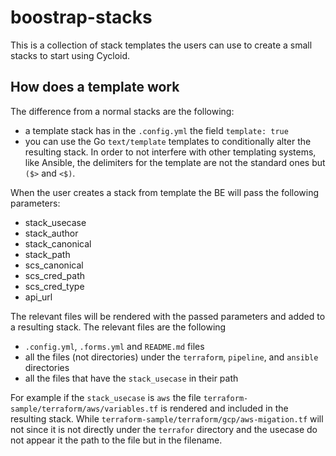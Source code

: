 # boostrap-stacks


This is a collection of stack templates the users can use to create a small stacks to start using Cycloid.


## How does a template work

The difference from a normal stacks are the following:
- a template stack has in the `.config.yml` the field `template: true`
- you can use the Go `text/template` templates to conditionally alter the resulting stack.
In order to not interfere with other templating systems, like Ansible, the delimiters for the template are not the standard ones but `($>` and `<$)`.

When the user creates a stack from template the BE will pass the following parameters:
- stack_usecase
- stack_author
- stack_canonical
- stack_path
- scs_canonical
- scs_cred_path
- scs_cred_type
- api_url

The relevant files will be rendered with the passed parameters and added to a resulting stack.
The relevant files are the following
- `.config.yml`, `.forms.yml` and `README.md` files
- all the files (not directories) under the `terraform`, `pipeline`, and `ansible` directories
- all the files that have the `stack_usecase` in their path

For example if the `stack_usecase` is `aws`  the file `terraform-sample/terraform/aws/variables.tf` is rendered and included in the resulting stack.
While `terraform-sample/terraform/gcp/aws-migation.tf` will not since  it is not directly under the `terrafor` directory and the usecase do not appear it the path to the file but in the filename.

